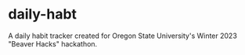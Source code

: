 # daily-habt
A daily habit tracker created for Oregon State University's Winter 2023 "Beaver Hacks" hackathon.
